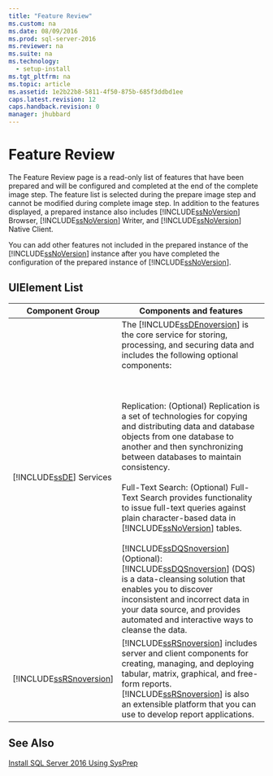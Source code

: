 ```yaml
---
title: "Feature Review"
ms.custom: na
ms.date: 08/09/2016
ms.prod: sql-server-2016
ms.reviewer: na
ms.suite: na
ms.technology: 
  - setup-install
ms.tgt_pltfrm: na
ms.topic: article
ms.assetid: 1e2b22b8-5811-4f50-875b-685f3ddbd1ee
caps.latest.revision: 12
caps.handback.revision: 0
manager: jhubbard
---
```

# Feature Review
The Feature Review page is a read-only list of features that have been prepared and will be configured and completed at the end of the complete image step. The feature list is selected during the prepare image step and cannot be modified during complete image step. In addition to the features displayed, a prepared instance also includes [!INCLUDE[ssNoVersion](../../Topics/TopicNameContainA/tokens/ssNoVersion_md.md)] Browser, [!INCLUDE[ssNoVersion](../../Topics/TopicNameContainA/tokens/ssNoVersion_md.md)] Writer, and [!INCLUDE[ssNoVersion](../../Topics/TopicNameContainA/tokens/ssNoVersion_md.md)] Native Client.  
  
 You can add other features not included in the prepared instance of the [!INCLUDE[ssNoVersion](../../Topics/TopicNameContainA/tokens/ssNoVersion_md.md)] instance after you have completed the configuration of the prepared instance of [!INCLUDE[ssNoVersion](../../Topics/TopicNameContainA/tokens/ssNoVersion_md.md)].  
  
## UIElement List  
  
|Component Group|Components and features|  
|---------------------|-----------------------------|  
|[!INCLUDE[ssDE](../../Topics/TopicNameContainA/tokens/ssDE_md.md)] Services|The [!INCLUDE[ssDEnoversion](../../Topics/TopicNameContainA/tokens/ssDEnoversion_md.md)] is the core service for storing, processing, and securing data and includes the following optional components:<br /><br /> <br /><br /> Replication: (Optional) Replication is a set of technologies for copying and distributing data and database objects from one database to another and then synchronizing between databases to maintain consistency.<br /><br /> Full-Text Search: (Optional) Full-Text Search provides functionality to issue full-text queries against plain character-based data in [!INCLUDE[ssNoVersion](../../Topics/TopicNameContainA/tokens/ssNoVersion_md.md)] tables.<br /><br /> [!INCLUDE[ssDQSnoversion](../../Topics/TopicNameContainA/tokens/ssDQSnoversion_md.md)] (Optional): [!INCLUDE[ssDQSnoversion](../../Topics/TopicNameContainA/tokens/ssDQSnoversion_md.md)] (DQS) is a data-cleansing solution that enables you to discover inconsistent and incorrect data in your data source, and provides automated and interactive ways to cleanse the data.|  
|[!INCLUDE[ssRSnoversion](../../Topics/TopicNameContainA/tokens/ssRSnoversion_md.md)]|[!INCLUDE[ssRSnoversion](../../Topics/TopicNameContainA/tokens/ssRSnoversion_md.md)] includes server and client components for creating, managing, and deploying tabular, matrix, graphical, and free-form reports. [!INCLUDE[ssRSnoversion](../../Topics/TopicNameContainA/tokens/ssRSnoversion_md.md)] is also an extensible platform that you can use to develop report applications.|  
  
## See Also  
 [Install SQL Server 2016 Using SysPrep](../../Topics/TopicNameNotContainA/Install-SQL-Server-2016-Using-SysPrep.md)